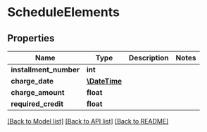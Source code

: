 # ScheduleElements

## Properties
Name | Type | Description | Notes
------------ | ------------- | ------------- | -------------
**installment_number** | **int** |  | 
**charge_date** | [**\DateTime**](\DateTime.md) |  | 
**charge_amount** | **float** |  | 
**required_credit** | **float** |  | 

[[Back to Model list]](../README.md#documentation-for-models) [[Back to API list]](../README.md#documentation-for-api-endpoints) [[Back to README]](../README.md)


